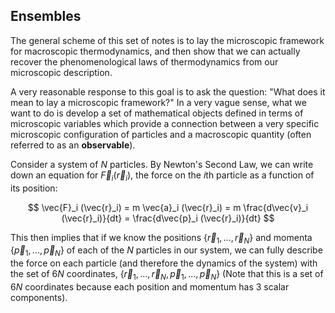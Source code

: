 ## Ensembles

The general scheme of this set of notes is to lay the microscopic framework for macroscopic thermodynamics, and then show that we can actually recover the phenomenological laws of thermodynamics from our microscopic description.

A very reasonable response to this goal is to ask the question: "What does it mean to lay a microscopic framework?" In a very vague sense, what we want to do is develop a set of mathematical objects defined in terms of microscopic variables which provide a connection between a very specific microscopic configuration of particles and a macroscopic quantity (often referred to as an **observable**).

Consider a system of $N$ particles. By Newton's Second Law, we can write down an equation for $\vec{F}_i (\vec{r}_i)$, the force on the $i$th particle as a function of its position:

$$ \vec{F}_i (\vec{r}_i) = m \vec{a}_i (\vec{r}_i) = m \frac{d\vec{v}_i (\vec{r}_i)}{dt} = \frac{d\vec{p}_i (\vec{r}_i)}{dt} $$

This then implies that if we know the positions $\{ \vec{r}_1, ..., \vec{r}_N \}$ and momenta $\{ \vec{p}_1, ..., \vec{p}_N \}$ of each of the $N$ particles in our system, we can fully describe the force on each particle (and therefore the dynamics of the system) with the set of $6N$ coordinates, $\{ \vec{r}_1, ..., \vec{r}_N, \vec{p}_1, ..., \vec{p}_N \}$ (Note that this is a set of $6N$ coordinates because each position and momentum has 3 scalar components).